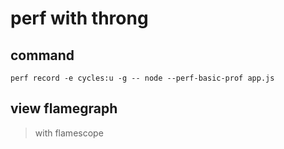 # perf with throng 


## command

```code
perf record -e cycles:u -g -- node --perf-basic-prof app.js
```

## view flamegraph

> with flamescope